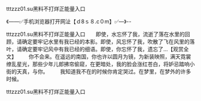 tttzzz01.su黑料不打烊正能量入口

《——✅手机浏览器打开网沚【ｄ8ｓ８.c０m】✅—》--

tttzzz01.su黑料不打烊正能量入口　　即使，水忘怀了我，流逝了落在水里的回顾，请确定要牢记水里有我已经的本影。即使，风忘怀了我，吹散了飞在风里的落叶，请确定要牢记风中有我已经的细语。即使，你忘怀了我，遗忘了...【观赏全文】
　　你不会来。在遥远的南国，你也许以圆月为镜，为新装映照，满天霓裳缭乱星光，那些少年儿郎拂帘偷窥，在更暗处，我的脸会涨红苍白，将妒忌踏响小街的天真，与你。
　　我知道我不在的时候你肯定哭过。在梦里，在梦外的许多时候。





tttzzz01.su黑料不打烊正能量入口
